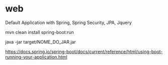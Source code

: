 # web
Default Application with Spring, Spring Security, JPA, Jquery

mvn clean install spring-boot:run

java -jar target/NOME_DO_JAR.jar

https://docs.spring.io/spring-boot/docs/current/reference/html/using-boot-running-your-application.html

